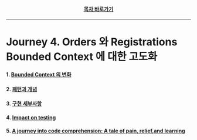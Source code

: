 <div align="center">

#### [목차 바로가기](https://github.com/dhslrl321/cqrs-journey-guide-korean/blob/master/Table%20of%20Contents.md)

</div>

---

# Journey 4. Orders 와 Registrations Bounded Context 에 대한 고도화

#### 1. [Bounded Context 의 변화](#)

#### 2. [패턴과 개념](#)

#### 3. [구현 세부사항](#)

#### 4. [Impact on testing](#)

#### 5. [A journey into code comprehension: A tale of pain, relief,and learning](#)
